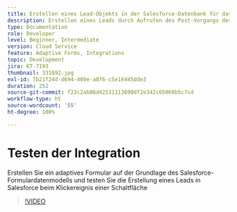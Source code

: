 ```yaml
---
title: Erstellen eines Lead-Objekts in der Salesforce-Datenbank für das Klickereignis einer Schaltfläche
description: Erstellen eines Leads durch Aufrufen des Post-Vorgangs des Formulardatenmodells
type: Documentation
role: Developer
level: Beginner, Intermediate
version: Cloud Service
feature: Adaptive Forms, Integrations
topic: Development
jira: KT-7193
thumbnail: 331892.jpg
exl-id: 7b21f24d-d694-489e-a8f6-c5e16445dde3
duration: 252
source-git-commit: f23c2ab86d42531113690df2e342c65060b5c7cd
workflow-type: ht
source-wordcount: '55'
ht-degree: 100%

---
```


# Testen der Integration

Erstellen Sie ein adaptives Formular auf der Grundlage des Salesforce-Formulardatenmodells und testen Sie die Erstellung eines Leads in Salesforce beim Klickereignis einer Schaltfläche

>[!VIDEO](https://video.tv.adobe.com/v/331892?quality=12&learn=on)
